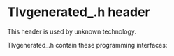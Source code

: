 # Tlvgenerated_.h header


This header is used by unknown technology.

Tlvgenerated_.h contain these programming interfaces:

